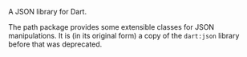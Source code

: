 A JSON library for Dart.

The path package provides some extensible classes for JSON manipulations. It
is (in its original form) a copy of the `dart:json` library before that was
deprecated.
